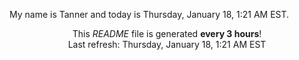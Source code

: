 My name is Tanner and today is Thursday, January 18, 1:21 AM EST.

<p align="center">This <i>README</i> file is generated <b>every 3 hours</b>!</br>Last refresh: Thursday, January 18, 1:21 AM EST<br /></p>
